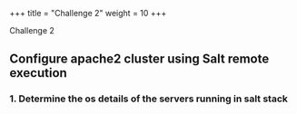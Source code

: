 +++
title = "Challenge 2"
weight = 10
+++

Challenge 2

## Configure apache2 cluster using Salt remote execution

### 1. Determine the os details of the servers running in salt stack 